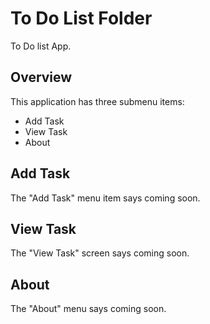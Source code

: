 # To Do List Folder

To Do list App.

## Overview

This application has three submenu items:

* Add Task
* View Task
* About

## Add Task

The "Add Task" menu item says coming soon.

## View Task

The "View Task" screen says coming soon.

## About

The "About" menu says coming soon.
